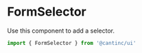 # FormSelector

Use this component to add a selector.

```typescript
import { FormSelector } from '@cantinc/ui'
```
